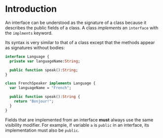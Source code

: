 # Introduction

An interface can be understood as the signature of a class because it describes the public fields of a class. A class _implements_ an `interface` with the `implments` keyword.

Its syntax is very similar to that of a class except that the methods appear as signatures without bodies:

```haxe
interface Language {
  private var languageName:String;

  public function speak():String;
}

class FrenchSpeaker implements Language {
  var languageName = "French";

  public function speak():String {
    return "Bonjour!";
  }
}
```

Fields that are implemented from an interface **must** always use the same visibility modifier. For example, if variable `a` is `public` in an interface, its implementation must also be `public`.
